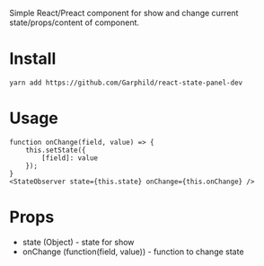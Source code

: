 Simple React/Preact component for show and change current state/props/content of component.
# Install
````
yarn add https://github.com/Garphild/react-state-panel-dev
````

# Usage
````
function onChange(field, value) => {
    this.setState({
        [field]: value
    });
}
<StateObserver state={this.state} onChange={this.onChange} />
````
# Props 
* state (Object) - state for show
* onChange (function(field, value)) - function to change state
